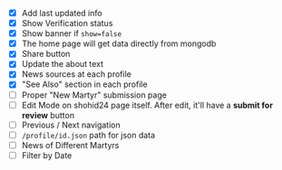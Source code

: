 - [x] Add last updated info
- [x] Show Verification status
- [x] Show banner if `show=false`
- [x] The home page will get data directly from mongodb
- [x] Share button
- [x] Update the about text
- [x] News sources at each profile
- [x] "See Also" section in each profile
- [ ] Proper "New Martyr" submission page
- [ ] Edit Mode on shohid24 page itself. After edit, it'll have a **submit for review** button
- [ ] Previous / Next navigation
- [ ] `/profile/id.json` path for json data
- [ ] News of Different Martyrs
- [ ] Filter by Date